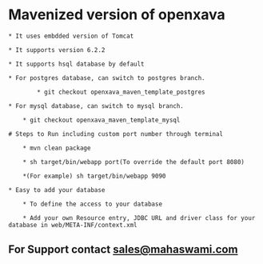 
# Mavenized version of openxava

    * It uses embdded version of Tomcat

    * It supports version 6.2.2

    * It supports hsql database by default

    * For postgres database, can switch to postgres branch.
    
            * git checkout openxava_maven_template_postgres
            
    * For mysql database, can switch to mysql branch.
        
        * git checkout openxava_maven_template_mysql

    # Steps to Run including custom port number through terminal
        
	    * mvn clean package
        
	    * sh target/bin/webapp port(To override the default port 8080)
	
	    *(For example) sh target/bin/webapp 9090
	    
	* Easy to add your database
	
	    * To define the access to your database 
	    
	    * Add your own Resource entry, JDBC URL and driver class for your database in web/META-INF/context.xml

## For Support contact sales@mahaswami.com
